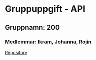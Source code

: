 # Gruppuppgift - API

## Gruppnamn: 200

### Medlemmar: Ikram, Johanna, Rojin 

[Repository](https://github.com/ikramw/GrupApiet)
